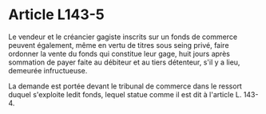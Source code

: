 # Article L143-5

Le vendeur et le créancier gagiste inscrits sur un fonds de commerce peuvent également, même en vertu de titres sous seing privé, faire ordonner la vente du fonds qui constitue leur gage, huit jours après sommation de payer faite au débiteur et au tiers détenteur, s'il y a lieu, demeurée infructueuse.

La demande est portée devant le tribunal de commerce dans le ressort duquel s'exploite ledit fonds, lequel statue comme il est dit à l'article L. 143-4.
